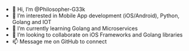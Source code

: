 - 👋 Hi, I’m @Philosopher-G33k
- 👀 I’m interested in Mobile App development (iOS/Android), Python, Golang and IOT
- 🌱 I’m currently learning Golang and Microservices
- 💞️ I’m looking to collaborate on iOS Frameworks and Golang libraries
- 📫 Message me on GitHub to connect

<!---
Philosopher-G33k/Philosopher-G33k is a ✨ special ✨ repository because its `README.md` (this file) appears on your GitHub profile.
You can click the Preview link to take a look at your changes.
--->
